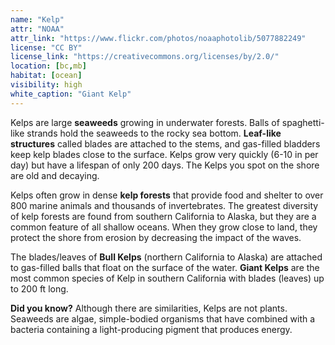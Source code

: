 ```yaml
---
name: "Kelp"
attr: "NOAA"
attr_link: "https://www.flickr.com/photos/noaaphotolib/5077882249"
license: "CC BY"
license_link: "https://creativecommons.org/licenses/by/2.0/"
location: [bc,mb]
habitat: [ocean]
visibility: high
white_caption: "Giant Kelp"
---
```

Kelps are large **seaweeds** growing in underwater forests. Balls of spaghetti-like strands hold the seaweeds to the rocky sea bottom. **Leaf-like structures** called blades are attached to the stems, and gas-filled bladders keep kelp blades close to the surface. Kelps grow very quickly (6-10 in per day) but have a lifespan of only 200 days. The Kelps you spot on the shore are old and decaying.

Kelps often grow in dense **kelp forests** that provide food and shelter to over 800 marine animals and thousands of invertebrates. The greatest diversity of kelp forests are found from southern California to Alaska, but they are a common feature of all shallow oceans. When they grow close to land, they protect the shore from erosion by decreasing the impact of the waves.

The blades/leaves of **Bull Kelps** (northern California to Alaska) are attached to gas-filled balls that float on the surface of the water. 
**Giant Kelps** are the most common species of Kelp in southern California with blades (leaves) up to 200 ft long. 

**Did you know?** Although there are similarities, Kelps are not plants. Seaweeds are algae, simple-bodied organisms that have combined with a bacteria containing a light-producing pigment that produces energy.
